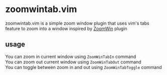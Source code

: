 zoomwintab.vim
==============

zoomwintab.vim is a simple zoom window plugin that uses vim's tabs feature 
to zoom into a window inspired by [ZoomWin] plugin

usage
-----

You can zoom in current window using `ZoomWinTabIn` command  
You can zoom out current window using `ZoomWinTabOut` command  
You can toggle between zoom in and out using `ZoomWinTabToggle` command

[ZoomWin]: http://www.vim.org/scripts/script.php?script_id=508
